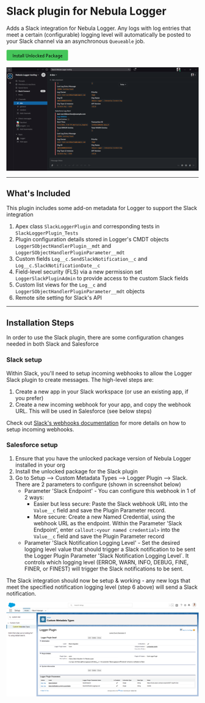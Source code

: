 # Slack plugin for Nebula Logger

Adds a Slack integration for Nebula Logger. Any logs with log entries that meet a certain (configurable) logging level will automatically be posted to your Slack channel via an asynchronous `Queueable` job.

[![Install Unlocked Package](./../../content/btn-install-unlocked-package.png)](https://login.salesforce.com/packaging/installPackage.apexp?p0=04t5e00000061lHAAQ)

![Slack plugin: notification](./../../content/slack-plugin-notification.png)

---

## What's Included

This plugin includes some add-on metadata for Logger to support the Slack integration

1. Apex class `SlackLoggerPlugin` and corresponding tests in `SlackLoggerPlugin_Tests`
2. Plugin configuration details stored in Logger's CMDT objects `LoggerSObjectHandlerPlugin__mdt` and `LoggerSObjectHandlerPluginParameter__mdt`
3. Custom fields `Log__c.SendSlackNotification__c` and `Log__c.SlackNotificationDate__c`
4. Field-level security (FLS) via a new permission set `LoggerSlackPluginAdmin` to provide access to the custom Slack fields
5. Custom list views for the `Log__c` and `LoggerSObjectHandlerPluginParameter__mdt` objects
6. Remote site setting for Slack's API

---

## Installation Steps

In order to use the Slack plugin, there are some configuration changes needed in both Slack and Salesforce

### Slack setup

Within Slack, you'll need to setup incoming webhooks to allow the Logger Slack plugin to create messages. The high-level steps are:

1. Create a new app in your Slack workspace (or use an existing app, if you prefer)
2. Create a new incoming webhook for your app, and copy the webhook URL. This will be used in Salesforce (see below steps)

Check out [Slack's webhooks documentation](https://api.slack.com/messaging/webhooks) for more details on how to setup incoming webhooks.

### Salesforce setup

1. Ensure that you have the unlocked package version of Nebula Logger installed in your org
2. Install the unlocked package for the Slack plugin
3. Go to Setup --> Custom Metadata Types --> Logger Plugin --> Slack. There are 2 parameters to configure (shown in screenshot below)
    - Parameter 'Slack Endpoint' - You can configure this webhook in 1 of 2 ways:
        - Easier but less secure: Paste the Slack webhook URL into the `Value__c` field and save the Plugin Parameter record.
        - More secure: Create a new Named Credential, using the webhook URL as the endpoint. Within the Parameter 'Slack Endpoint', enter `callout:<your named credential>` into the `Value__c` field and save the Plugin Parameter record
    - Parameter 'Slack Notification Logging Level' - Set the desired logging level value that should trigger a Slack notification to be sent the Logger Plugin Parameter 'Slack Notification Logging Level`. It controls which logging level (ERROR, WARN, INFO, DEBUG, FINE, FINER, or FINEST) will trigger the Slack notifications to be sent.

The Slack integration should now be setup & working - any new logs that meet the specified notification logging level (step 6 above) will send a Slack notification.

![Slack plugin: configuration](./../../content/slack-plugin-configuration.png)
